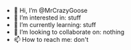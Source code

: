 - 👋 Hi, I’m @MrCrazyGoose
- 👀 I’m interested in: stuff
- 🌱 I’m currently learning: stuff
- 💞️ I’m looking to collaborate on: nothing
- 📫 How to reach me: don't

<!---
MrCrazyGoose/MrCrazyGoose is a ✨ special ✨ repository because its `README.md` (this file) appears on your GitHub profile.
You can click the Preview link to take a look at your changes.
--->
